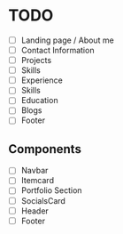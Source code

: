 # TODO

- [ ] Landing page / About me
- [ ] Contact Information
- [ ] Projects
- [ ] Skills
- [ ] Experience
- [ ] Skills
- [ ] Education
- [ ] Blogs
- [ ] Footer

## Components

- [ ] Navbar
- [ ] Itemcard
- [ ] Portfolio Section
- [ ] SocialsCard
- [ ] Header
- [ ] Footer
